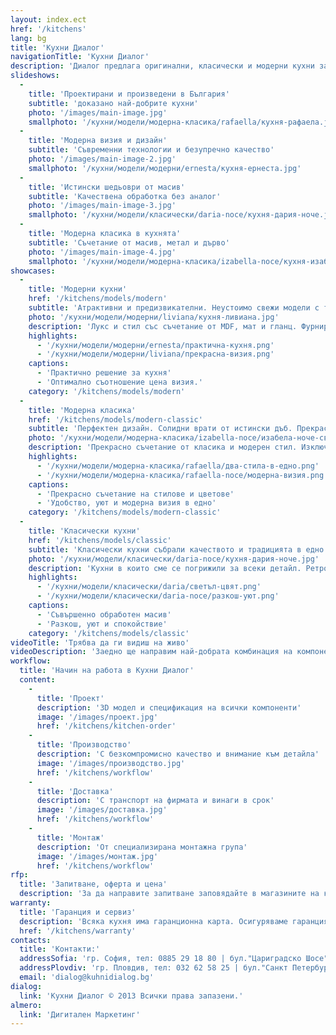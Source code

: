 ```yaml
---
layout: index.ect
href: '/kitchens'
lang: bg
title: 'Кухни Диалог'
navigationTitle: 'Кухни Диалог'
description: 'Диалог предлага оригинални, класически и модерни кухни за всеки стил и начин на живот. Всеки модел е внимателно проектиран за да е практичен, ергономичен и функционален.'
slideshows:
  -
    title: 'Проектирани и произведени в България'
    subtitle: 'доказано най-добрите кухни'
    photo: '/images/main-image.jpg'
    smallphoto: '/кухни/модели/модерна-класика/rafaella/кухня-рафаела.jpg'
  -
    title: 'Модерна визия и дизайн'
    subtitle: 'Съвременни технологии и безупречно качество'
    photo: '/images/main-image-2.jpg'
    smallphoto: '/кухни/модели/модерни/ernesta/кухня-ернеста.jpg'
  -
    title: 'Истински шедьоври от масив'
    subtitle: 'Качествена обработка без аналог'
    photo: '/images/main-image-3.jpg'
    smallphoto: '/кухни/модели/класически/daria-noce/кухня-дария-ноче.jpg'
  - 
    title: 'Модерна класика в кухнята'
    subtitle: 'Съчетание от масив, метал и дърво'
    photo: '/images/main-image-4.jpg'
    smallphoto: '/кухни/модели/модерна-класика/izabella-noce/кухня-изабела-ноче.jpg'
showcases:
  -
    title: 'Модерни кухни'
    href: '/kitchens/models/modern'
    subtitle: 'Атрактивни и предизвикателни. Неустоимо свежи модели с темпераментно младежко звучене.'
    photo: '/кухни/модели/модерни/liviana/кухня-ливиана.jpg'
    description: 'Лукс и стил със съчетание от MDF, мат и гланц. Фурнир обработен, като масив и ПДЧ от ново поколение.'
    highlights:
      - '/кухни/модели/модерни/ernesta/практична-кухня.png'
      - '/кухни/модели/модерни/liviana/прекрасна-визия.png'
    captions:
      - 'Практично решение за кухня'
      - 'Оптимално съотношение цена визия.'
    category: '/kitchens/models/modern'
  -
    title: 'Модерна класика'
    href: '/kitchens/models/modern-classic'
    subtitle: 'Перфектен дизайн. Солидни врати от истински дъб. Прекрасни цветове.'
    photo: '/кухни/модели/модерна-класика/izabella-noce/изабела-ноче-светли-вратички.jpg'
    description: 'Прекрасно съчетание от класика и модерен стил. Изключителна обработка на масива. Специално подбрани материали. '
    highlights:
      - '/кухни/модели/модерна-класика/rafaella/два-стила-в-едно.png'
      - '/кухни/модели/модерна-класика/rafaella-noce/модерна-визия.png'
    captions:
      - 'Прекрасно съчетание на стилове и цветове'
      - 'Удобство, уют и модерна визия в едно'
    category: '/kitchens/models/modern-classic'
  -
    title: 'Класически кухни'
    href: '/kitchens/models/classic'
    subtitle: 'Класически кухни събрали качеството и традицията в едно цяло.'
    photo: '/кухни/модели/класически/daria-noce/кухня-дария-ноче.jpg'
    description: 'Кухни в които сме се погрижили за всеки детайл. Ретро полъх примесен със съвременно звучене. Естествени материали и натурални цветове. '
    highlights:
      - '/кухни/модели/класически/daria/светъл-цвят.png'
      - '/кухни/модели/класически/daria-noce/разкош-уют.png'
    captions:
      - 'Съвършенно обработен масив'
      - 'Разкош, уют и спокойствие'
    category: '/kitchens/models/classic'
videoTitle: 'Трябва да ги видиш на живо'
videoDescription: 'Заедно ще направим най-добрата комбинация на компонентите, цветовете и аксесоарите'
workflow: 
  title: 'Начин на работа в Кухни Диалог'
  content:
    -
      title: 'Проект'
      description: '3D модел и спецификация на всички компоненти'
      image: '/images/проект.jpg'
      href: '/kitchens/kitchen-order'
    -
      title: 'Производство'
      description: 'С безкомпромисно качество и внимание към детайла'
      image: '/images/производство.jpg'
      href: '/kitchens/workflow'
    -
      title: 'Доставка'
      description: 'С транспорт на фирмата и винаги в срок'
      image: '/images/доставка.jpg'
      href: '/kitchens/workflow'
    -
      title: 'Монтаж'
      description: 'От специализирана монтажна група'
      image: '/images/монтаж.jpg'
      href: '/kitchens/workflow'
rfp: 
  title: 'Запитване, оферта и цена'
  description: 'За да направите запитване заповядайте в магазините на кухни Диалог. След като, изложите вашите изисквания, ние ще изготвим 3D проект и ще определим цената на кухнята.'
warranty:
  title: 'Гаранция и сервиз'
  description: 'Всяка кухня има гаранционна карта. Oсигуряваме гаранция на изделието и гаранция на услугата. През гаранционния период, Диалог обслужва своите клиенти със специализирания си сервиз.'
  href: '/kitchens/warranty'
contacts:
  title: 'Контакти:'
  addressSofia: 'гр. София, тел: 0885 29 18 80 | бул."Цариградско Шосе" 139, ет. 2'
  addressPlovdiv: 'гр. Пловдив, тел: 032 62 58 25 | бул."Санкт Петербург" 48'
  email: 'dialog@kuhnidialog.bg'
dialog:
  link: 'Кухни Диалог © 2013 Всички права запазени.'
almero:
  link: 'Дигитален Маркетинг'
---
```


